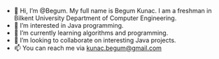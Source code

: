 - 👋 Hi, I’m @Begum.
My full name is Begum Kunac.
I am a freshman in Bilkent University Department of Computer Engineering.
- 👀 I’m interested in Java programming.
- 🌱 I’m currently learning algorithms and programming.
- 💞️ I’m looking to collaborate on interesting Java projects.
- 📫 You can reach me via kunac.begum@gmail.com

<!---
Begowsky/Begowsky is a ✨ special ✨ repository because its `README.md` (this file) appears on your GitHub profile.
You can click the Preview link to take a look at your changes.
--->
